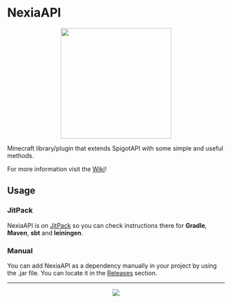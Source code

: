 # NexiaAPI

<div align="center">
 <img src="https://user-images.githubusercontent.com/62361708/224549985-d6e658e3-eaa1-426f-9669-7dd4503407a5.png" width=256>
</div>

Minecraft library/plugin that extends SpigotAPI with some simple and useful methods.

For more information visit the [Wiki](https://github.com/NexiaDevelopers/NexiaAPI/wiki)!

## Usage

### JitPack

NexiaAPI is on [JitPack](https://jitpack.io/#NexiaDevelopers/NexiaAPI) so you can check instructions there for 
**Gradle**, **Maven**, **sbt** and **leiningen**.

### Manual

You can add NexiaAPI as a dependency manually in your project by using the .jar file. You can locate it in the [Releases](https://github.com/NexiaDevelopers/NexiaAPI/releases) section.

---

<p align="center">
  <img src="https://user-images.githubusercontent.com/62361708/220228413-2fea94e2-f7fe-4708-84d7-f8ac6a7bec5f.png"/>
</p>
